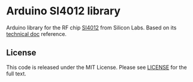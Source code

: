 Arduino SI4012 library
========================================================

Arduino library for the RF chip [SI4012](http://www.silabs.com/products/wireless/EZRadio/Pages/si4012.aspx)
from Silicon Labs. Based on its [technical doc](http://www.silabs.com/Support%20Documents/TechnicalDocs/Si4012.pdf) reference.

License
---------------

This code is released under the MIT License. Please see [LICENSE](LICENSE) for the full text.


